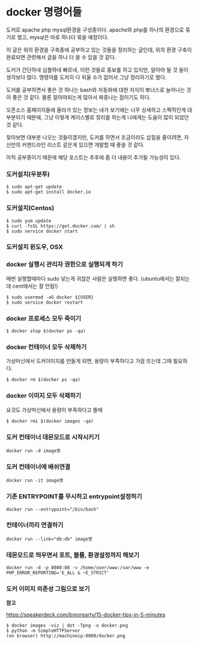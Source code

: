 # docker 명령어들

도커로 apache php mysql환경을 구성중이다.
apache와 php를 하나의 환경으로 묶기로 했고, mysql은 따로 하나더 묶을 예정이다.

이 글은 위의 환경을 구축중에 공부하고 있는 것들을 정리하는 글인데, 위의 환경 구축이 완료되면
관련해서 글을 하나 더 쓸 수 있을 것 같다.

도커가 간단하네 심플하네 빠르네, 이런 것들로 홍보를 하고 있지만,
알아야 될 것 들이 생각보다 많다.
명령어를 도저히 다 외울 수가 없어서 그냥 정리하기로 했다.

도커를 공부하면서 좋은 것 하나는 bash와 자동화에 대한 지식이 뽀너스로 늘어나는 것이 좋은 것 같다.
물론 알아야되는게 많아서 짜증나는 점이기도 하다.

오픈소스 홈페이지들에 올라가 있는 정보는 내가 보기에는 너무 상세하고 스펙적인게 대부분이기 때문에,
그냥 이렇게 케이스별로 정리를 하는게 나에게는 도움이 많이 되었던것 같다.

찾아보면 대부분 나오는 것들이겠지만,
도커를 하면서 조금이라도 삽질을 줄이려면, 자신만의 커맨드라인 리스트 같은게 있으면
개발할 때 좋을 것 같다.

아직 공부중이기 때문에 해당 포스트는 추후에 좀 더 내용이 추가될 가능성이 있다.

### 도커설치(우분투)

```
$ sudo apt-get update
$ sudo apt-get install docker.io
```

### 도커설치(Centos)

```
$ sudo yum update
$ curl -fsSL https://get.docker.com/ | sh
$ sudo service docker start
```

### 도커설치 윈도우, OSX


### docker 실행시 관리자 권한으로 실행되게 하기
매번 실행할때마다 sudo 넣는게 귀찮은 사람은 실행하면 좋다. (ubuntu에서는 잘되는데 cent에서는 잘 안됨!)

```
$ sudo usermod -aG docker ${USER}
$ sudo service docker restart
```

### docker 프로세스 모두 죽이기

```
$ docker stop $(docker ps -qa)
```

### docker 컨테이너 모두 삭제하기

가상머신에서 도커이미지를 만들게 되면, 용량이 부족하다고 가끔 뜨는데 그때 필요하다.

```
$ docker rm $(docker ps -qa)
```

### docker 이미지 모두 삭제하기
요것도 가상머신에서 용량이 부족하다고 뜰때
```
$ docker rmi $(docker images -qa)
```

### 도커 컨테이너 데몬모드로 시작시키기

```
docker run -d image명
```

### 도커 컨테이너에 배쉬연결

```
docker run -it image명
```


### 기존 ENTRYPOINT를 무시하고 entrypoint설정하기

```
docker run --entrypoint="/bin/bash"
```

### 컨테이너끼리 연결하기

```
docker run --link="db:db" image명
```

### 데몬모드로 띄우면서 포트, 볼륨, 환경설정까지 해보기

```
docker run -d -p 8080:80 -v /home/user/www:/var/www -e PHP_ERROR_REPORTING='E_ALL & ~E_STRICT'
```

### 도커 이미지 의존성 그림으로 보기

**참고**

https://speakerdeck.com/bmorearty/15-docker-tips-in-5-minutes


```
$ docker images -viz | dot -Tpng -o docker.png
$ python -m SimpleHTTPServer
(on browser) http://machineip:8000/docker.png
```
